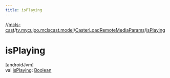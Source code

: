 ```yaml
---
title: isPlaying
---
```

//[mcls-cast](../../../index.html)/[tv.mycujoo.mclscast.model](../index.html)/[CasterLoadRemoteMediaParams](index.html)/[isPlaying](is-playing.html)



# isPlaying



[androidJvm]\
val [isPlaying](is-playing.html): [Boolean](https://kotlinlang.org/api/latest/jvm/stdlib/kotlin/-boolean/index.html)




